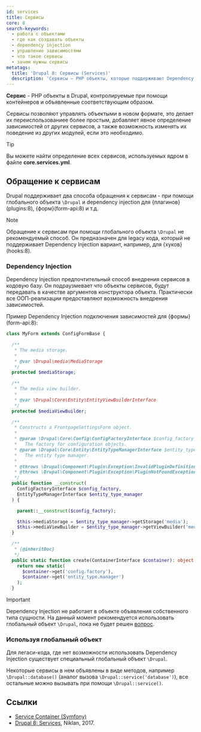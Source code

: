 ```yaml
---
id: services
title: Сервисы
core: 8
search-keywords:
  - работа с объектами
  - где как создавать объекты
  - dependency injection
  - управление зависимостями
  - что такое сервисы
  - зачем нужны сервисы
metatags:
  title: 'Drupal 8: Сервисы (Services)'
  description: 'Сервисы — PHP объекты, которые поддерживают Dependency Injection.'
---
```


**Сервис** - PHP объекты в Drupal, контролируемые при помощи контейнеров и объявленные соответствующим образом.

Сервисы позволяют управлять объектыми в новом формате, это делает их переиспользованиее более простым, добавляет явное определение зависимостей от других сервисов, а также возможность изменять их поведение из других модулей, если это необходимо.

> [!TIP]
> Вы можете найти определение всех сервисов, используемых ядром в файле **core.services.yml**.

## Обращение к сервисам

Drupal поддерживает два способа обращения к сервисам - при помощи глобального объекта `\Drupal` и dependency injection для {плагинов}(plugins:8), {форм}(form-api:8) и т.д.

> [!NOTE]
> Обращение к сервисам при помощи глобального объекта `\Drupal` не рекомендуемый способ. Он предназначен для legacy кода, который не поддерживает Dependency Injection вариант, например, для {хуков}(hooks:8).

### Dependency Injection

Dependency Injection предпочтительный способ внедрения сервисов в кодовую базу. Он подраузмевает что объекты сервисов, будут передавать в качестве аргументов конструктора объекта. Практически все ООП-реализации предоставляют возможность внедрения зависимостей.

Пример Dependency Injection подключения зависимостей для {формы}(form-api:8):

```php
class MyForm extends ConfigFormBase {

  /**
   * The media storage.
   *
   * @var \Drupal\media\MediaStorage
   */
  protected $mediaStorage;

  /**
   * The media view builder.
   *
   * @var \Drupal\Core\Entity\EntityViewBuilderInterface
   */
  protected $mediaViewBuilder;

  /**
   * Constructs a FrontpageSettingsForm object.
   *
   * @param \Drupal\Core\Config\ConfigFactoryInterface $config_factory
   *   The factory for configuration objects.
   * @param \Drupal\Core\Entity\EntityTypeManagerInterface $entity_type_manager
   *   The entity type manager.
   *
   * @throws \Drupal\Component\Plugin\Exception\InvalidPluginDefinitionException
   * @throws \Drupal\Component\Plugin\Exception\PluginNotFoundException
   */
  public function __construct(
    ConfigFactoryInterface $config_factory,
    EntityTypeManagerInterface $entity_type_manager
  ) {

    parent::__construct($config_factory);

    $this->mediaStorage = $entity_type_manager->getStorage('media');
    $this->mediaViewBuilder = $entity_type_manager->getViewBuilder('media');
  }

  /**
   * {@inheritDoc}
   */
  public static function create(ContainerInterface $container): object {
    return new static(
      $container->get('config.factory'),
      $container->get('entity_type.manager')
    );
  }
```

> [!IMPORTANT]
> Dependency Injection не работает в объекте объявления собственного типа сущности. На данный момент рекомендуется использовать глобальный объект `\Drupal`, пока не будет решен [вопрос](https://www.drupal.org/node/2913224).

### Используя глобальный объект

Для легаси-кода, где нет возможности использовать Dependency Injection существует специальный глобальный объект `\Drupal`.

Некоторые сервисы в нем объявлены в виде методов, например `\Drupal::database()` (аналог вызова `\Drupal::service('database')`), все остальные можно вызывать при помощи `\Drupal::service()`.

## Ссылки

- [Service Container (Symfony)](https://symfony.com/doc/3.4/service_container.html)
- [Drupal 8: Services](https://niklan.net/blog/150), Niklan, 2017.
